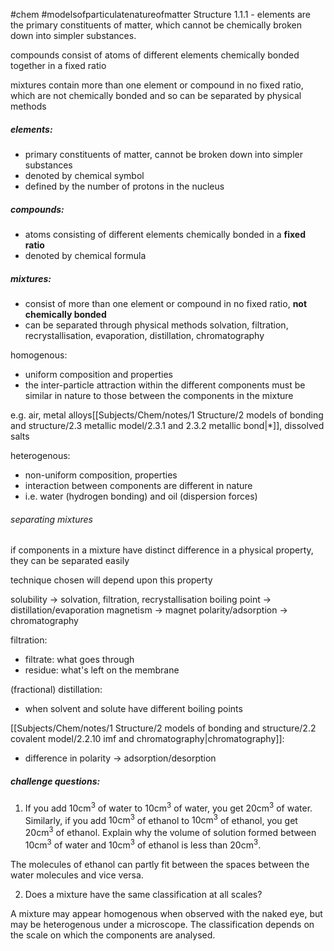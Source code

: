 #chem #modelsofparticulatenatureofmatter
Structure 1.1.1 - elements are the primary constituents of matter, which cannot be chemically broken down into simpler substances.

compounds consist of atoms of different elements chemically bonded together in a fixed ratio

mixtures contain more than one element or compound in no fixed ratio, which are not chemically bonded and so can be separated by physical methods

##### elements:
- primary constituents of matter, cannot be broken down into simpler substances
- denoted by chemical symbol
- defined by the number of protons in the nucleus
##### compounds:
- atoms consisting of different elements chemically bonded in a **fixed ratio**
- denoted by chemical formula
##### mixtures:
- consist of more than one element or compound in no fixed ratio, **not chemically bonded**
- can be separated through physical methods
	solvation, filtration, recrystallisation, evaporation, distillation, chromatography

homogenous:
- uniform composition and properties
- the inter-particle attraction within the different components must be similar in nature to those between the components in the mixture

e.g. air, metal alloys[[Subjects/Chem/notes/1 Structure/2 models of bonding and structure/2.3 metallic model/2.3.1 and 2.3.2 metallic bond|*]], dissolved salts

heterogenous:
- non-uniform composition, properties
- interaction between components are different in nature
- i.e. water (hydrogen bonding) and oil (dispersion forces)

###### separating mixtures
if components in a mixture have distinct difference in a physical property, they can be separated easily

technique chosen will depend upon this property

solubility → solvation, filtration, recrystallisation
boiling point → distillation/evaporation
magnetism → magnet
polarity/adsorption → chromatography

filtration:
- filtrate: what goes through
- residue: what's left on the membrane

(fractional) distillation:
- when solvent and solute have different boiling points

[[Subjects/Chem/notes/1 Structure/2 models of bonding and structure/2.2 covalent model/2.2.10 imf and chromatography|chromatography]]:
- difference in polarity → adsorption/desorption

##### challenge questions:
1. If you add $10\text{cm}^3$ of water to $10\text{cm}^3$ of water, you get $20\text{cm}^3$ of water. Similarly, if you add $10\text{cm}^3$ of ethanol to $10\text{cm}^3$ of ethanol, you get $20\text{cm}^3$ of ethanol. Explain why the volume of solution formed between $10\text{cm}^3$ of water and $10\text{cm}^3$ of ethanol is less than $20\text{cm}^3$.

The molecules of ethanol can partly fit between the spaces between the water molecules and vice versa.

2. Does a mixture have the same classification at all scales?

A mixture may appear homogenous when observed with the naked eye, but may be heterogenous under a microscope. The classification depends on the scale on which the components are analysed.